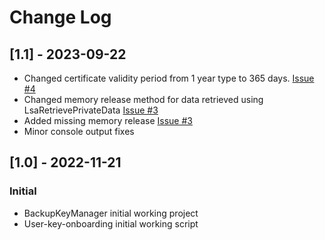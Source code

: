 # Change Log

## [1.1] - 2023-09-22
- Changed certificate validity period from 1 year type to 365 days. [Issue #4](https://github.com/SygniaLabs/BackupKeyManager/issues/4)
- Changed memory release method for data retrieved using LsaRetrievePrivateData [Issue #3](https://github.com/SygniaLabs/BackupKeyManager/issues/4)
- Added missing memory release [Issue #3](https://github.com/SygniaLabs/BackupKeyManager/issues/4)
- Minor console output fixes

## [1.0] - 2022-11-21
### Initial
- BackupKeyManager initial working project
- User-key-onboarding initial working script




